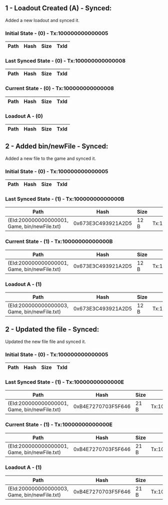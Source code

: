 ﻿## 1 - Loadout Created (A) - Synced:
Added a new loadout and synced it.
### Initial State - (0) - Tx:100000000000005
| Path | Hash | Size | TxId |
| --- | --- | --- | --- |
### Last Synced State - (0) - Tx:100000000000008
| Path | Hash | Size | TxId |
| --- | --- | --- | --- |
### Current State - (0) - Tx:100000000000008
| Path | Hash | Size | TxId |
| --- | --- | --- | --- |
### Loadout A - (0)
| Path | Hash | Size | TxId |
| --- | --- | --- | --- |



## 2 - Added bin/newFile - Synced:
Added a new file to the game and synced it.
### Initial State - (0) - Tx:100000000000005
| Path | Hash | Size | TxId |
| --- | --- | --- | --- |
### Last Synced State - (1) - Tx:10000000000000B
| Path | Hash | Size | TxId |
| --- | --- | --- | --- |
| (EId:200000000000001, Game, bin/newFile.txt) | 0x673E3C493921A2D5 | 12 B | Tx:10000000000000B |
### Current State - (1) - Tx:10000000000000B
| Path | Hash | Size | TxId |
| --- | --- | --- | --- |
| (EId:200000000000001, Game, bin/newFile.txt) | 0x673E3C493921A2D5 | 12 B | Tx:10000000000000B |
### Loadout A - (1)
| Path | Hash | Size | TxId |
| --- | --- | --- | --- |
| (EId:200000000000003, Game, bin/newFile.txt) | 0x673E3C493921A2D5 | 12 B | Tx:10000000000000B |



## 2 - Updated the file - Synced:
Updated the new file file and synced it.
### Initial State - (0) - Tx:100000000000005
| Path | Hash | Size | TxId |
| --- | --- | --- | --- |
### Last Synced State - (1) - Tx:10000000000000E
| Path | Hash | Size | TxId |
| --- | --- | --- | --- |
| (EId:200000000000001, Game, bin/newFile.txt) | 0xB4E7270703F5F646 | 21 B | Tx:10000000000000E |
### Current State - (1) - Tx:10000000000000E
| Path | Hash | Size | TxId |
| --- | --- | --- | --- |
| (EId:200000000000001, Game, bin/newFile.txt) | 0xB4E7270703F5F646 | 21 B | Tx:10000000000000E |
### Loadout A - (1)
| Path | Hash | Size | TxId |
| --- | --- | --- | --- |
| (EId:200000000000003, Game, bin/newFile.txt) | 0xB4E7270703F5F646 | 21 B | Tx:10000000000000E |



